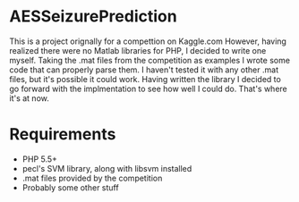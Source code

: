 AESSeizurePrediction
====================
This is a project orignally for a compettion on Kaggle.com
However, having realized there were no Matlab libraries for PHP, I decided to write one myself. Taking the .mat files from the competition as examples I wrote some code that can properly parse them. I haven't tested it with any other .mat files, but it's possible it could work.
Having written the library I decided to go forward with the implmentation to see how well I could do. That's where it's at now.

Requirements
====================
* PHP 5.5+
* pecl's SVM library, along with libsvm installed
* .mat files provided by the competition
* Probably some other stuff
